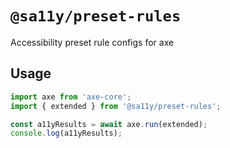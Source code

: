 # `@sa11y/preset-rules`

Accessibility preset rule configs for axe

## Usage

```typescript
import axe from 'axe-core';
import { extended } from '@sa11y/preset-rules';

const a11yResults = await axe.run(extended);
console.log(a11yResults);
```
